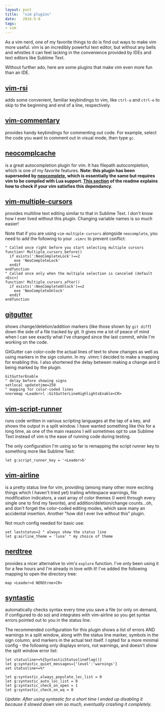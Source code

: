 ```yaml
---
layout: post
title:  "vim plugins"
date:   2016-5-8
tags:
- vim
---
```

As a vim nerd, one of my favorite things to do is find out ways to make vim more useful. vim is an incredibly powerful text editor, but without any bells and whistles it can feel lacking in  <!--break--> the convenience provided by IDEs and text editors like Sublime Text.

Without further ado, here are some plugins that make vim even more fun than an IDE.


## [vim-rsi](https://github.com/tpope/vim-rsi)
adds some convenient, familiar keybindings to vim, like `ctrl-a` and `ctrl-e` to skip to the beginning and end of a line, respectively.


## [vim-commentary](https://github.com/tpope/vim-commentary)
provides handy keybindings for commenting out code. For example, select the code you want to comment out in visual mode, then type `gc`.


## [neocomplcache](https://github.com/Shougo/neocomplcache.vim)
is a great autocompletion plugin for vim. It has filepath autocompletion, which is one of my favorite features. __Note: this plugin has been superseded by [neocomplete](https://github.com/Shougo/neocomplete.vim), which is essentially the same but requires vim to be compiled with Lua support. [This section](https://github.com/Shougo/neocomplete.vim#requirements) of the readme explains how to check if your vim satisfies this dependancy.__


## [vim-multiple-cursors](https://github.com/terryma/vim-multiple-cursors)
provides multiline text editing similar to that in Sublime Text. I don't know how I ever lived without this plugin. Changing variable names is so much easier!

Note that if you are using `vim-multiple-cursors` alongside `neocomplete`, you need to add the following to your `.vimrc` to prevent conflict:

    " Called once right before you start selecting multiple cursors
    function! Multiple_cursors_before()
      if exists(':NeoCompleteLock')==2
        exe 'NeoCompleteLock'
      endif
    endfunction
    " Called once only when the multiple selection is canceled (default <Esc>)
    function! Multiple_cursors_after()
      if exists(':NeoCompleteUnlock')==2
        exe 'NeoCompleteUnlock'
      endif
    endfunction


## [gitgutter](https://github.com/airblade/vim-gitgutter)
shows change/deletion/addition markers (like those shown by `git diff`) down the side of a file tracked by git. It gives me a lot of peace of mind when I can see exactly what I've changed since the last commit, while I'm working on the code.

GitGutter can color-code the actual lines of text to show changes as well as using markers in the sign column. In my .vimrc I decided to make a mapping for enabling this. I also shortened the delay between making a change and it being marked by the plugin.

	GitGutterEnable
 	" delay before showing signs
	setlocal updatetime=250
 	" mapping for color-coded lines
	nnoremap <Leader>l :GitGutterLineHighlightsEnable<CR>


## [vim-script-runner](https://github.com/ironcamel/vim-script-runner)
runs code written in various scripting languages at the tap of a key, and shows the output in a split window. I have wanted something like this for a long time, as one of the main reasons I will sometimes opt to use Sublime Text instead of vim is the ease of running code during testing.

The only configuration I'm using so far is remapping the script runner key to something more like Sublime Text:

	let g:script_runner_key = '<Leader>b'


## [vim-airline](https://github.com/vim-airline/vim-airline)
is a pretty status line for vim, providing (among many other more exciting things which I haven't tried yet) trailing whitespace warnings, file modification indicators, a vast array of color themes (I went through every single one to find my favorite), and addition/deletion/change counts...oh, and don't forget the color-coded editing modes, which save many an accidental insertion. Another "how did I ever live without this" plugin.

Not much config needed for basic use:

	set laststatus=2 " always show the status line
	let g:airline_theme = 'luna' " my choice of theme


## [nerdtree](https://github.com/scrooloose/nerdtree)
provides a nicer alternative to vim's `explore` function. I've only been using it for a few hours and I'm already in love with it! I've added the following mapping to open the directory tree:

    map <Leader>d NERDtree<CR>


## [syntastic](https://github.com/scrooloose/syntastic)
automatically checks syntax every time you save a file (or only on demand, if configured to do so) and integrates with vim-airline so you get syntax errors pointed out to you in the status line.

The recommended configuration for this plugin shows a list of errors AND warnings in a split window, along with the status line marker, symbols in the sign column, and markers in the actual text itself.
I opted for a more minimal config - the following only displays errors, not warnings, and doesn't show the split window error list:

	let statusline+=%{SyntasticStatuslineFlag()}
	let g:syntastic_quiet_messages={'level':'warnings'}
	set statusline+=%*

	let g:syntastic_always_populate_loc_list = 0
	let g:syntastic_auto_loc_list = 0
	let g:syntastic_check_on_open = 1
	let g:syntastic_check_on_wq = 0

_Update: After using syntastic for a short time I ended up disabling it because it slowed down vim so much, eventually crashing it completely._
